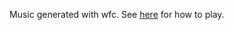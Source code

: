 Music generated with wfc. See [here](https://github.com/bbaltaxe/wfc-piano-roll/blob/master/README.md) for how to play.
